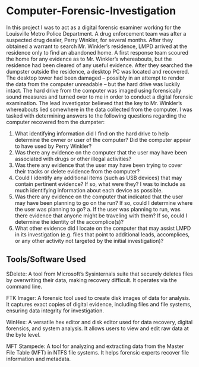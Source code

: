 # Computer-Forensic-Investigation

In this project I was to act as a digital forensic examiner working for the Louisville Metro Police Department. A drug
enforcement team was after a suspected drug dealer, Perry Winkler, for several months.
After they obtained a warrant to search Mr. Winkler’s residence, LMPD arrived at the
residence only to find an abandoned home. A first response team scoured the home for any
evidence as to Mr. Winkler’s whereabouts, but the residence had been cleared of any useful
evidence. After they searched the dumpster outside the residence, a desktop PC was located and
recovered. The desktop tower had been damaged – possibly in an attempt to render the data
from the computer unreadable – but the hard drive was luckily intact. The hard drive from the
computer was imaged using forensically sound measures and turned over to me in order to
conduct a digital forensic examination. The lead investigator believed that the key to Mr.
Winkler’s whereabouts lied somewhere in the data collected from the computer. I was tasked
with determining answers to the following questions regarding the computer recovered from
the dumpster:

1. What identifying information did I find on the hard drive to help determine the
owner or user of the computer? Did the computer appear to have used by Perry
Winkler?
2. Was there any evidence on the computer that the user may have been associated with
drugs or other illegal activities?
3. Was there any evidence that the user may have been trying to cover their tracks or delete
evidence from the computer?
4. Could I identify any additional items (such as USB devices) that may contain pertinent
evidence? If so, what were they? I was to include as much identifying information about each
device as possible.
5. Was there any evidence on the computer that indicated that the user may have been planning to go on
the run? If so, could I determine where the user was planning to go?
a. If the user was planning to run, was there evidence that anyone might be traveling
with them? If so, could I determine the identity of the accomplice(s)?
6. What other evidence did I locate on the computer that may assist LMPD in its
investigation (e.g. files that point to additional leads, accomplices, or any other activity
not targeted by the initial investigation)?

## Tools/Software Used 

SDelete:  A tool from Microsoft’s Sysinternals suite that securely deletes files by overwriting their data, making recovery difficult. It operates via the command line.

FTK Imager: A forensic tool used to create disk images of data for analysis. It captures exact copies of digital evidence, including files and file systems, ensuring data integrity for investigation.

WinHex: A versatile hex editor and disk editor used for data recovery, digital forensics, and system analysis. It allows users to view and edit raw data at the byte level.

MFT Stampede: A tool for analyzing and extracting data from the Master File Table (MFT) in NTFS file systems. It helps forensic experts recover file information and metadata.
